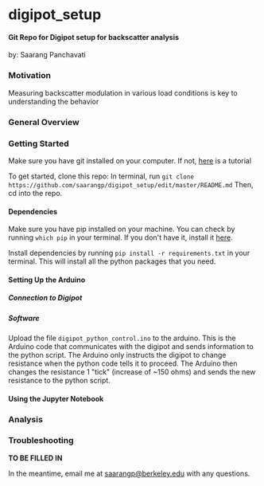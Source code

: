 # digipot_setup

#### Git Repo for Digipot setup for backscatter analysis
by: Saarang Panchavati


### Motivation

Measuring backscatter modulation in various load conditions is key to understanding the behavior 

### General Overview



### Getting Started

Make sure you have git installed on your computer. If not, [here](https://www.atlassian.com/git/tutorials/install-git) is a tutorial

To get started, clone this repo: In terminal, run `git clone https://github.com/saarangp/digipot_setup/edit/master/README.md`
Then, cd into the repo.

#### Dependencies
Make sure you have pip installed on your machine. You can check by running `which pip` in your terminal. If you don't have it, install it [here](https://pip.pypa.io/en/stable/installing/).

Install dependencies by running `pip install -r requirements.txt` in your terminal. This will install all the python packages that you need.

#### Setting Up the Arduino

##### Connection to Digipot

##### Software

Upload the file `digipot_python_control.ino` to the arduino.
This is the Arduino code that communicates with the digipot and sends information to the python script. The Arduino only instructs the digipot to change resistance when the python code tells it to proceed. The Arduino then changes the resistance 1 "tick" (increase of ~150 ohms) and sends the new resistance to the python script. 


#### Using the Jupyter Notebook

### Analysis

### Troubleshooting
**TO BE FILLED IN**

In the meantime, email me at saarangp@berkeley.edu with any questions. 
